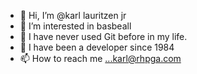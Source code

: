 - 👋 Hi, I’m @karl lauritzen jr
- 👀 I’m interested in basbeall
- 🌱 I have never used Git before in my life. 
- 💞️ I have been a developer since 1984 
- 📫 How to reach me ...karl@rhpga.com

<!---
klauritzenjr/klauritzenjr is a ✨ special ✨ repository because its `README.md` (this file) appears on your GitHub profile.
You can click the Preview link to take a look at your changes.
--->
